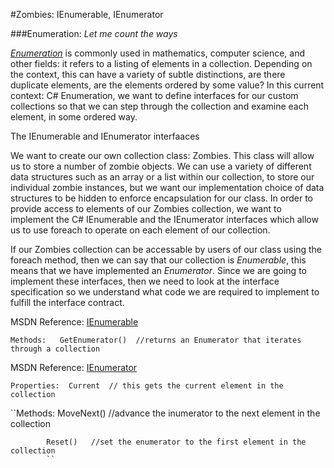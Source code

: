 #Zombies: IEnumerable, IEnumerator

###Enumeration:  *Let me count the ways*

[*Enumeration*](https://en.wikipedia.org/wiki/Enumeration) is commonly used in mathematics, computer science, and other fields: it refers to a listing of elements in a collection.  Depending on the context, this can have a variety of subtle distinctions, are there duplicate elements, are the elements ordered by some value?  In this current context:  C# Enumeration, we want to define interfaces for our custom collections so that we can step through the collection and examine each element, in some ordered way. 

The IEnumerable and IEnumerator interfaaces 

We want to create our own collection class:  Zombies.  This class will allow us to store a number of zombie objects.  We can use a variety of different data structures such as an array or a list within our collection, to store our individual zombie instances, but we want our implementation choice of data structures to be hidden to enforce encapsulation for our class. In order to provide access to elements of our Zombies collection, we want to implement the C# IEnumerable and the IEnumerator interfaces which allow us to use foreach to operate on each element of our collection.

If our Zombies collection can be accessable by users of our class using the foreach method, then we can say that our collection is *Enumerable*, this means that we have implemented an *Enumerator*.  Since we are going to implement these interfaces, then we need to look at the interface specification so we understand what code we are required to implement to fulfill the interface contract.

MSDN Reference:  [IEnumerable](https://msdn.microsoft.com/en-us/library/system.collections.ienumerable.aspx)

``Methods:   GetEnumerator()  //returns an Enumerator that iterates through a collection``

MSDN Reference:  [IEnumerator](https://msdn.microsoft.com/en-us/library/system.collections.ienumerator.aspx)

``Properties:  Current  // this gets the current element in the collection``

``Methods:  MoveNext()   //advance the inumerator to the next element in the collection

            Reset()   //set the enumerator to the first element in the collection
            ``